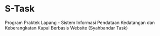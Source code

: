 # S-Task
Program Praktek Lapang - Sistem Informasi Pendataan Kedatangan dan Keberangkatan Kapal Berbasis Website (Syahbandar Task)
